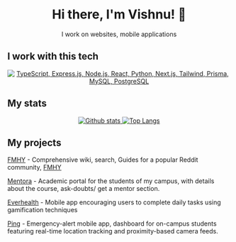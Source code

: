 <h1 align="center">Hi there, I'm Vishnu! 👋</h1>
<p align="center">I work on websites, mobile applications</p>

## I work with this tech
<p align="center">
  <a href="#">
    <img src="https://skillicons.dev/icons?i=ts,express,nodejs,py,react,nextjs,tailwindcss,prisma,mysql,postgres" alt="TypeScript, Express.js, Node.js, React, Python, Next.js, Tailwind, Prisma, MySQL, PostgreSQL" />
  </a>
</p>

## My stats
<p align="center"><a href="#">
    <img src="https://github-readme-stats.vercel.app/api?username=zeus-12&theme=onedark&show_icons=true&hide_rank=true&custom_title=Stats&count_private=true&hide_border=true&hide=issues&line_height=24&bg_color=0d1117" alt="Github stats" />
    <img src="https://github-readme-stats.vercel.app/api/top-langs/?username=zeus-12&layout=compact&theme=onedark&count_private=true&hide_border=true&bg_color=0d1117" alt="Top Langs">
</a></p>

## My projects

[FMHY](https://fmhy.net) - Comprehensive wiki, search, Guides for a popular Reddit community, [FMHY](https://www.reddit.com/r/FREEMEDIAHECKYEAH)

[Mentora](https://mentora.cf) - Academic portal for the students of my campus, with details about the course, ask-doubts/ get a mentor section.

[Everhealth](https://github.com/zeus-12/EverHealth) - Mobile app encouraging users to complete daily tasks using gamification techniques

[Ping](https://github.com/zeus-12/ping-dashboard) - Emergency-alert mobile app, dashboard for on-campus students featuring real-time location tracking and proximity-based camera feeds.
